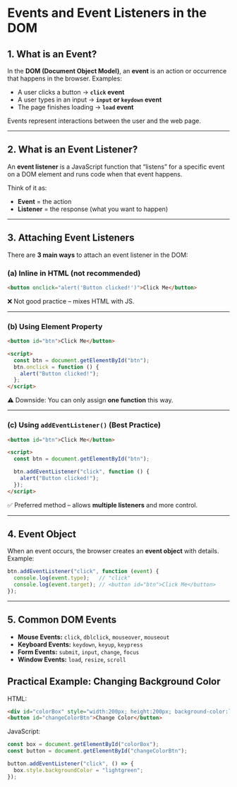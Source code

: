 
# **Events and Event Listeners in the DOM**

## 1. **What is an Event?**

In the **DOM (Document Object Model)**, an **event** is an action or occurrence that happens in the browser.
Examples:

* A user clicks a button → **`click` event**
* A user types in an input → **`input` or `keydown` event**
* The page finishes loading → **`load` event**

Events represent interactions between the user and the web page.

---

## 2. **What is an Event Listener?**

An **event listener** is a JavaScript function that “listens” for a specific event on a DOM element and runs code when that event happens.

Think of it as:

* **Event** = the action
* **Listener** = the response (what you want to happen)

---

## 3. **Attaching Event Listeners**

There are **3 main ways** to attach an event listener in the DOM:

### (a) **Inline in HTML (not recommended)**

```html
<button onclick="alert('Button clicked!')">Click Me</button>
```

❌ Not good practice – mixes HTML with JS.

---

### (b) **Using Element Property**

```html
<button id="btn">Click Me</button>

<script>
  const btn = document.getElementById("btn");
  btn.onclick = function () {
    alert("Button clicked!");
  };
</script>
```

⚠️ Downside: You can only assign **one function** this way.

---

### (c) **Using `addEventListener()` (Best Practice)**

```html
<button id="btn">Click Me</button>

<script>
  const btn = document.getElementById("btn");

  btn.addEventListener("click", function () {
    alert("Button clicked!");
  });
</script>
```

✅ Preferred method – allows **multiple listeners** and more control.

---

## 4. **Event Object**

When an event occurs, the browser creates an **event object** with details.
Example:

```javascript
btn.addEventListener("click", function (event) {
  console.log(event.type);   // "click"
  console.log(event.target); // <button id="btn">Click Me</button>
});
```

---

## 5. **Common DOM Events**

* **Mouse Events:** `click`, `dblclick`, `mouseover`, `mouseout`
* **Keyboard Events:** `keydown`, `keyup`, `keypress`
* **Form Events:** `submit`, `input`, `change`, `focus`
* **Window Events:** `load`, `resize`, `scroll`



## **Practical Example: Changing Background Color**

HTML:

```html
<div id="colorBox" style="width:200px; height:200px; background-color:lightblue;"></div>
<button id="changeColorBtn">Change Color</button>
```

JavaScript:

```javascript
const box = document.getElementById("colorBox");
const button = document.getElementById("changeColorBtn");

button.addEventListener("click", () => {
  box.style.backgroundColor = "lightgreen";
});
```
